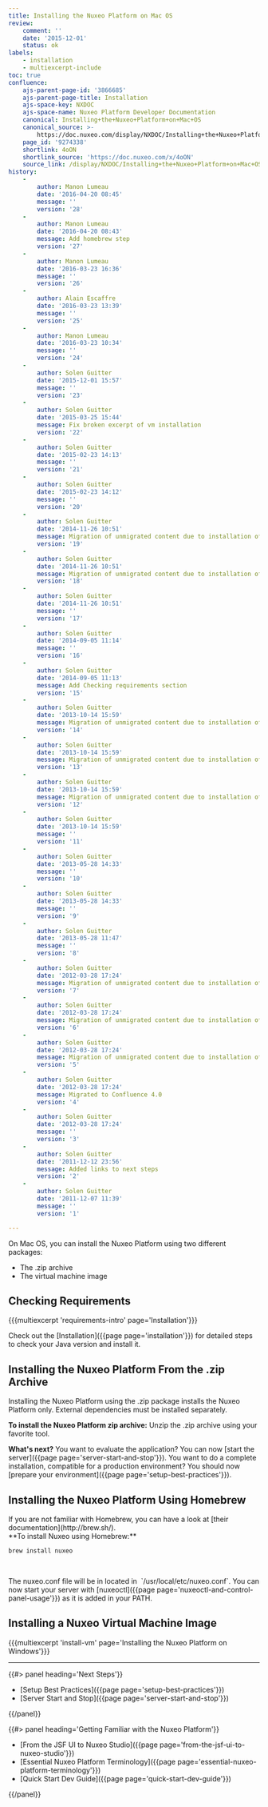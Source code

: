 ```yaml
---
title: Installing the Nuxeo Platform on Mac OS
review:
    comment: ''
    date: '2015-12-01'
    status: ok
labels:
    - installation
    - multiexcerpt-include
toc: true
confluence:
    ajs-parent-page-id: '3866685'
    ajs-parent-page-title: Installation
    ajs-space-key: NXDOC
    ajs-space-name: Nuxeo Platform Developer Documentation
    canonical: Installing+the+Nuxeo+Platform+on+Mac+OS
    canonical_source: >-
        https://doc.nuxeo.com/display/NXDOC/Installing+the+Nuxeo+Platform+on+Mac+OS
    page_id: '9274338'
    shortlink: 4oON
    shortlink_source: 'https://doc.nuxeo.com/x/4oON'
    source_link: /display/NXDOC/Installing+the+Nuxeo+Platform+on+Mac+OS
history:
    - 
        author: Manon Lumeau
        date: '2016-04-20 08:45'
        message: ''
        version: '28'
    - 
        author: Manon Lumeau
        date: '2016-04-20 08:43'
        message: Add homebrew step
        version: '27'
    - 
        author: Manon Lumeau
        date: '2016-03-23 16:36'
        message: ''
        version: '26'
    - 
        author: Alain Escaffre
        date: '2016-03-23 13:39'
        message: ''
        version: '25'
    - 
        author: Manon Lumeau
        date: '2016-03-23 10:34'
        message: ''
        version: '24'
    - 
        author: Solen Guitter
        date: '2015-12-01 15:57'
        message: ''
        version: '23'
    - 
        author: Solen Guitter
        date: '2015-03-25 15:44'
        message: Fix broken excerpt of vm installation
        version: '22'
    - 
        author: Solen Guitter
        date: '2015-02-23 14:13'
        message: ''
        version: '21'
    - 
        author: Solen Guitter
        date: '2015-02-23 14:12'
        message: ''
        version: '20'
    - 
        author: Solen Guitter
        date: '2014-11-26 10:51'
        message: Migration of unmigrated content due to installation of a new plugin
        version: '19'
    - 
        author: Solen Guitter
        date: '2014-11-26 10:51'
        message: Migration of unmigrated content due to installation of a new plugin
        version: '18'
    - 
        author: Solen Guitter
        date: '2014-11-26 10:51'
        message: ''
        version: '17'
    - 
        author: Solen Guitter
        date: '2014-09-05 11:14'
        message: ''
        version: '16'
    - 
        author: Solen Guitter
        date: '2014-09-05 11:13'
        message: Add Checking requirements section
        version: '15'
    - 
        author: Solen Guitter
        date: '2013-10-14 15:59'
        message: Migration of unmigrated content due to installation of a new plugin
        version: '14'
    - 
        author: Solen Guitter
        date: '2013-10-14 15:59'
        message: Migration of unmigrated content due to installation of a new plugin
        version: '13'
    - 
        author: Solen Guitter
        date: '2013-10-14 15:59'
        message: Migration of unmigrated content due to installation of a new plugin
        version: '12'
    - 
        author: Solen Guitter
        date: '2013-10-14 15:59'
        message: ''
        version: '11'
    - 
        author: Solen Guitter
        date: '2013-05-28 14:33'
        message: ''
        version: '10'
    - 
        author: Solen Guitter
        date: '2013-05-28 14:33'
        message: ''
        version: '9'
    - 
        author: Solen Guitter
        date: '2013-05-28 11:47'
        message: ''
        version: '8'
    - 
        author: Solen Guitter
        date: '2012-03-28 17:24'
        message: Migration of unmigrated content due to installation of a new plugin
        version: '7'
    - 
        author: Solen Guitter
        date: '2012-03-28 17:24'
        message: Migration of unmigrated content due to installation of a new plugin
        version: '6'
    - 
        author: Solen Guitter
        date: '2012-03-28 17:24'
        message: Migration of unmigrated content due to installation of a new plugin
        version: '5'
    - 
        author: Solen Guitter
        date: '2012-03-28 17:24'
        message: Migrated to Confluence 4.0
        version: '4'
    - 
        author: Solen Guitter
        date: '2012-03-28 17:24'
        message: ''
        version: '3'
    - 
        author: Solen Guitter
        date: '2011-12-12 23:56'
        message: Added links to next steps
        version: '2'
    - 
        author: Solen Guitter
        date: '2011-12-07 11:39'
        message: ''
        version: '1'

---
```

On Mac OS, you can install the Nuxeo Platform using two different packages:

*   The .zip archive
*   The virtual machine image

## Checking Requirements

{{{multiexcerpt 'requirements-intro' page='Installation'}}}

Check out the [Installation]({{page page='installation'}})&nbsp;for detailed steps to check your Java version and install it.

## Installing the Nuxeo Platform From the .zip Archive

Installing the Nuxeo Platform using the .zip package installs the Nuxeo Platform only. External dependencies must be installed separately.

**To install the Nuxeo Platform zip archive:**
Unzip the .zip archive using your favorite tool.

**What's next?**
You want to evaluate the application? You can now [start the server]({{page page='server-start-and-stop'}}).
You want to do a complete installation, compatible for a production environment? You should now [prepare your environment]({{page page='setup-best-practices'}}).

## Installing the Nuxeo Platform Using Homebrew

<div>If you are not familiar with Homebrew, you can have a look at&nbsp;[their documentation](http://brew.sh/).&nbsp;</div>

<div>**To install Nuxeo using Homebrew:**</div>

<div>

```
brew install nuxeo
```

&nbsp;

</div>

<div>The nuxeo.conf file will be in located in &nbsp;`/usr/local/etc/nuxeo.conf`. You can now start your server&nbsp;with&nbsp;[nuxeoctl]({{page page='nuxeoctl-and-control-panel-usage'}})&nbsp;as it is added in your PATH.</div>

## Installing a Nuxeo Virtual Machine Image

{{{multiexcerpt 'install-vm' page='Installing the Nuxeo Platform on Windows'}}}

* * *

<div class="row" data-equalizer data-equalize-on="medium"><div class="column medium-6">{{#> panel heading='Next Steps'}}

*   [Setup Best Practices]({{page page='setup-best-practices'}})
*   [Server Start and Stop]({{page page='server-start-and-stop'}})

{{/panel}}</div><div class="column medium-6">{{#> panel heading='Getting Familiar with the Nuxeo Platform'}}

*   [From the JSF UI to Nuxeo Studio]({{page page='from-the-jsf-ui-to-nuxeo-studio'}})
*   [Essential Nuxeo Platform Terminology]({{page page='essential-nuxeo-platform-terminology'}})
*   [Quick Start Dev Guide]({{page page='quick-start-dev-guide'}})

{{/panel}}</div></div>